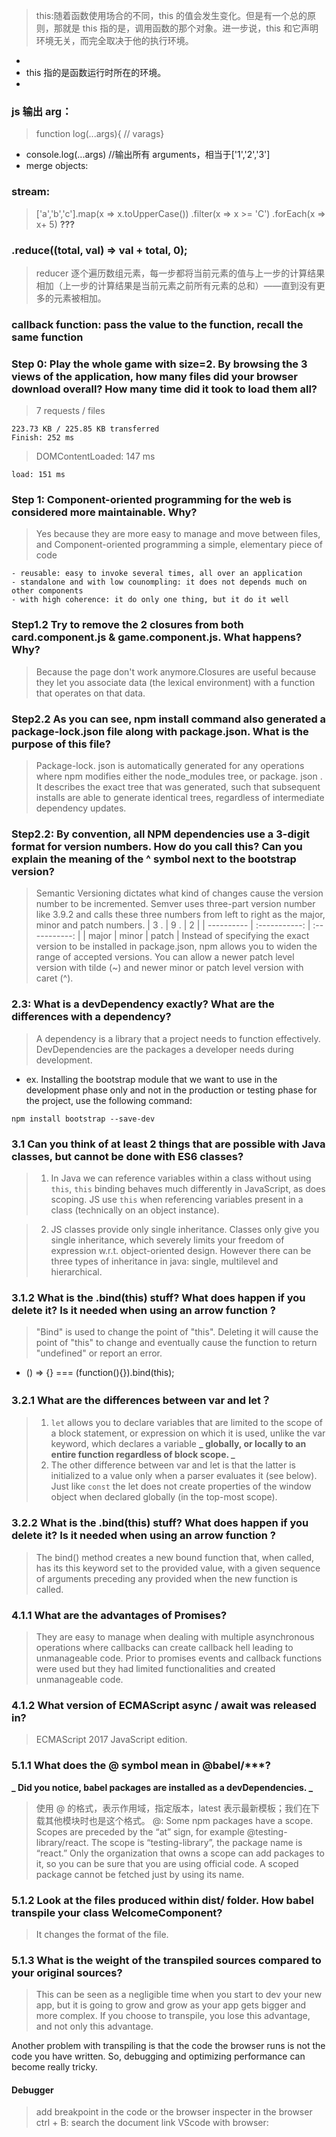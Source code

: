 > this:随着函数使用场合的不同，this 的值会发生变化。但是有一个总的原则，那就是 this 指的是，调用函数的那个对象。进一步说，this 和它声明环境无关，而完全取决于他的执行环境。

-
- this 指的是函数运行时所在的环境。
-

### js 输出 arg：

> function log(...args){ // varags}

- console.log(...args) //输出所有 arguments，相当于['1','2','3']
- merge objects:

### stream:

> ['a','b','c'].map(x => x.toUpperCase())
> .filter(x => x >= 'C')
> .forEach(x => x+ 5) **???**

### .reduce((total, val) => val + total, 0);

> reducer 逐个遍历数组元素，每一步都将当前元素的值与上一步的计算结果相加（上一步的计算结果是当前元素之前所有元素的总和）——直到没有更多的元素被相加。

### callback function: pass the value to the function, recall the same function

### Step 0: Play the whole game with size=2. By browsing the 3 views of the application, how many files did your browser download overall? How many time did it took to load them all?

> 7 requests / files

    223.73 KB / 225.85 KB transferred
    Finish: 252 ms

> DOMContentLoaded: 147 ms

    load: 151 ms

### Step 1: Component-oriented programming for the web is considered more maintainable. Why?

> Yes because they are more easy to manage and move between files, and Component-oriented programming a simple, elementary piece of code

    - reusable: easy to invoke several times, all over an application
    - standalone and with low counompling: it does not depends much on other components
    - with high coherence: it do only one thing, but it do it well

### Step1.2 Try to remove the 2 closures from both card.component.js & game.component.js. What happens? Why?

> Because the page don't work anymore.Closures are useful because they let you associate data (the lexical environment) with a function that operates on that data.

### Step2.2 As you can see, npm install command also generated a package-lock.json file along with package.json. What is the purpose of this file?

> Package-lock. json is automatically generated for any operations where npm modifies either the node_modules tree, or package. json . It describes the exact tree that was generated, such that subsequent installs are able to generate identical trees, regardless of intermediate dependency updates.

### Step2.2: By convention, all NPM dependencies use a 3-digit format for version numbers. How do you call this? Can you explain the meaning of the ^ symbol next to the bootstrap version?

> Semantic Versioning dictates what kind of changes cause the version number to be incremented. Semver uses three-part version number like 3.9.2 and calls these three numbers from left to right as the major, minor and patch numbers.
> | 3 . | 9 . | 2 |
> | ---------- | :-----------: | :-----------: |
> | major | minor | patch |
> Instead of specifying the exact version to be installed in package.json, npm allows you to widen the range of accepted versions. You can allow a newer patch level version with tilde (~) and newer minor or patch level version with caret (^).

### 2.3: What is a devDependency exactly? What are the differences with a dependency?

> A dependency is a library that a project needs to function effectively. DevDependencies are the packages a developer needs during development.

- ex. Installing the bootstrap module that we want to use in the development phase only and not in the production or testing phase for the project, use the following command:

`npm install bootstrap --save-dev`

### 3.1 Can you think of at least 2 things that are possible with Java classes, but cannot be done with ES6 classes?

> 1. In Java we can reference variables within a class without using `this`, `this` binding behaves much differently in JavaScript, as does scoping. JS use `this` when referencing variables present in a class (technically on an object instance).

> 2. JS classes provide only single inheritance. Classes only give you single inheritance, which severely limits your freedom of expression w.r.t. object-oriented design.
>    However there can be three types of inheritance in java: single, multilevel and hierarchical.

### 3.1.2 What is the .bind(this) stuff? What does happen if you delete it? Is it needed when using an arrow function ?

> "Bind" is used to change the point of "this". Deleting it will cause the point of "this" to change and eventually cause the function to return "undefined" or report an error.

- () => {} === (function(){}).bind(this);

### 3.2.1 What are the differences between var and let？

> 1. `let` allows you to declare variables that are limited to the scope of a block statement, or expression on which it is used, unlike the var keyword, which declares a variable **_ globally, or locally to an entire function regardless of block scope. _**
> 2. The other difference between var and let is that the latter is initialized to a value only when a parser evaluates it (see below).
>    Just like `const` the let does not create properties of the window object when declared globally (in the top-most scope).

### 3.2.2 What is the .bind(this) stuff? What does happen if you delete it? Is it needed when using an arrow function ?

> The bind() method creates a new bound function that, when called, has its this keyword set to the provided value, with a given sequence of arguments preceding any provided when the new function is called.

### 4.1.1 What are the advantages of Promises?

> They are easy to manage when dealing with multiple asynchronous operations where callbacks can create callback hell leading to unmanageable code.
> Prior to promises events and callback functions were used but they had limited functionalities and created unmanageable code.

### 4.1.2 What version of ECMAScript async / await was released in?

> ECMAScript 2017 JavaScript edition.

### 5.1.1 What does the @ symbol mean in @babel/\*\*\*?

**_ Did you notice, babel packages are installed as a devDependencies. _**

> 使用 @ 的格式，表示作用域，指定版本，latest 表示最新模板；我们在下载其他模块时也是这个格式。
> @: Some npm packages have a scope. Scopes are preceded by the “at” sign, for example @testing-library/react. The scope is “testing-library”, the package name is “react.” Only the organization that owns a scope can add packages to it, so you can be sure that you are using official code. A scoped package cannot be fetched just by using its name.

### 5.1.2 Look at the files produced within dist/ folder. How babel transpile your class WelcomeComponent?

> It changes the format of the file.

### 5.1.3 What is the weight of the transpiled sources compared to your original sources?

> This can be seen as a negligible time when you start to dev your new app, but it is going to grow and grow as your app gets bigger and more complex. If you choose to transpile, you lose this advantage, and not only this advantage.

Another problem with transpiling is that the code the browser runs is not the code you have written. So, debugging and optimizing performance can become really tricky.

#### Debugger

> add breakpoint in the code or the browser inspecter
> in the browser ctrl + B: search the document
> link VScode with browser:
